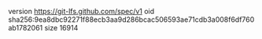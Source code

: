 version https://git-lfs.github.com/spec/v1
oid sha256:9ea8dbc92271f88ecb3aa9d286bcac506593ae71cdb3a008f6df760ab1782061
size 16914
